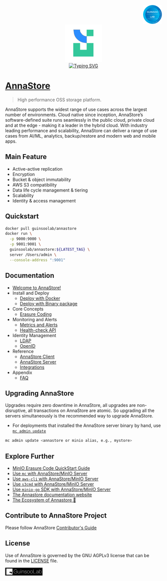 <div align="right">
    <img src="https://raw.githubusercontent.com/GuinsooLab/annastore/main/public/guinsoolab-badge.png" width="60" alt="badge">
    <br />
</div>
<div align="center">
    <img src="https://raw.githubusercontent.com/GuinsooLab/annastore/main/public/annaStore.svg" width="120" alt="logo" />
    <br/>
    <a href="https://git.io/typing-svg"><img src="https://readme-typing-svg.demolab.com?font=Fira+Code&size=14&pause=1000&color=2A8DFF&center=true&width=700&lines=a+high+performance+object+storage+system" alt="Typing SVG" /></a>
</div>

# [AnnaStore](https://ciusji.gitbook.io/annastore/)

> High performance OSS storage platform.

AnnaStore supports the widest range of use cases across the largest number of environments. Cloud native
since inception, AnnaStore’s software-defined suite runs seamlessly in the public cloud, private cloud and at the
edge - making it a leader in the hybrid cloud. With industry leading performance and scalability, AnnaStore can
deliver a range of use cases from AI/ML, analytics, backup/restore and modern web and mobile apps.

## Main Feature

- Active-active replication
- Encryption
- Bucket & object immutability
- AWS S3 compatibility
- Data life cycle management & tiering
- Scalability
- Identity & access management

## Quickstart

```bash
docker pull guinsoolab/annastore
docker run \
  -p 9000:9000 \
  -p 9001:9001 \
  guinsoolab/annastore:${LATEST_TAG} \
  server /Users/admin \
  --console-address ":9001"
```

## Documentation

- [Welcome to AnnaStore!](https://ciusji.gitbook.io/annastore/)
- Install and Deploy
  - [Deploy with Docker](https://ciusji.gitbook.io/annastore/install-and-deploy/deploy-with-docker)
  - [Deploy with Binary package](https://ciusji.gitbook.io/annastore/install-and-deploy/deploy-with-binary-pakcage)
- Core Concepts
  - [Erasure Coding](https://ciusji.gitbook.io/annastore/core-concepts/erasure-coding)
- Monitoring and Alerts
  - [Metrics and Alerts](https://ciusji.gitbook.io/annastore/monitoring-and-alerts/metrics-and-alerts)
  - [Health-check API](https://ciusji.gitbook.io/annastore/monitoring-and-alerts/health-check-api)
- Identity Management
  - [LDAP](https://ciusji.gitbook.io/annastore/identity-management/ldap)
  - [OpenID](https://ciusji.gitbook.io/annastore/identity-management/openid)
- Reference
  - [AnnaStore Client](https://ciusji.gitbook.io/annastore/reference/annastore-client)
  - [AnnaStore Server](https://ciusji.gitbook.io/annastore/reference/annastore-server)
  - [Integrations](https://ciusji.gitbook.io/annastore/reference/integrations)
- Appendix
  - [FAQ](https://ciusji.gitbook.io/annastore/appendix/faq)

## Upgrading AnnaStore

Upgrades require zero downtime in AnnaStore, all upgrades are non-disruptive, all transactions on AnnaStore are atomic. So upgrading all the servers simultaneously is the recommended way to upgrade AnnaStore.

- For deployments that installed the AnnaStore server binary by hand, use [`mc admin update`](https://docs.min.io/minio/baremetal/reference/minio-mc-admin/mc-admin-update.html)

```sh
mc admin update <annastore or minio alias, e.g., mystore>
```

## Explore Further

- [MinIO Erasure Code QuickStart Guide](https://docs.min.io/docs/minio-erasure-code-quickstart-guide)
- [Use `mc` with AnnaStore/MinIO Server](https://docs.min.io/docs/minio-client-quickstart-guide)
- [Use `aws-cli` with AnnaStore/MinIO Server](https://docs.min.io/docs/aws-cli-with-minio)
- [Use `s3cmd` with AnnaStore/MinIO Server](https://docs.min.io/docs/s3cmd-with-minio)
- [Use `minio-go` SDK with AnnaStore/MinIO Server](https://docs.min.io/docs/golang-client-quickstart-guide)
- [The Annastore documentation website](https://ciusji.gitbook.io/annastore/)
- [The Ecosystem of Annastore 🌈](https://ciusji.gitbook.io/guinsoolab/)

## Contribute to AnnaStore Project

Please follow AnnaStore [Contributor's Guide](https://github.com/GuinsooLab/annastore/blob/main/CONTRIBUTING.md)

## License

Use of AnnaStore is governed by the GNU AGPLv3 license that can be found in the [LICENSE](./LICENSE) file.

<img src="https://raw.githubusercontent.com/GuinsooLab/glab/main/src/images/guinsoolab-group.svg" width="120" alt="license" />

